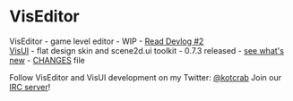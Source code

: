 VisEditor
=========

VisEditor - game level editor - WIP - [Read Devlog #2](http://kotcrab.com/blog/2015/02/06/viseditor-devlog-number-2/) <br>
[VisUI](https://github.com/kotcrab/VisEditor/wiki/VisUI) - flat design skin and scene2d.ui toolkit - 0.7.3 released - [see what's new](http://kotcrab.com/blog/2015/04/25/visui-073-released/) - [CHANGES](https://github.com/kotcrab/VisEditor/blob/master/UI/CHANGES) file

Follow VisEditor and VisUI development on my Twitter: [@kotcrab](https://twitter.com/kotcrab)
Join our [IRC server](https://github.com/kotcrab/VisEditor/wiki/IRC-Server)!
